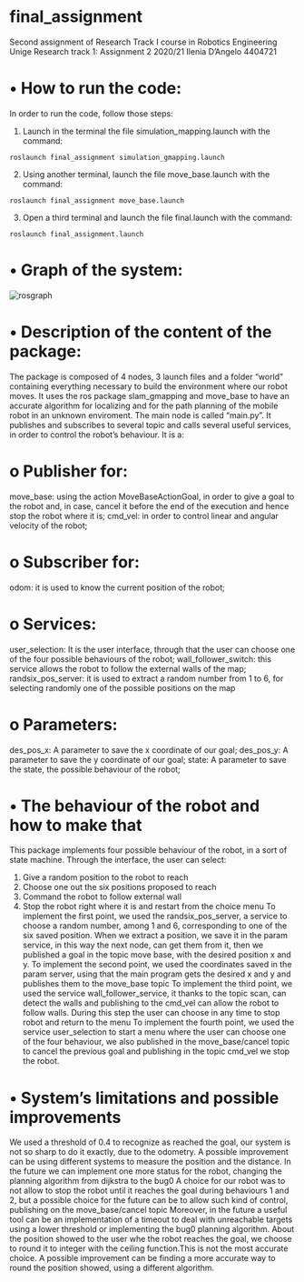 # final_assignment
Second assignment of Research Track I course in Robotics Engineering Unige
 Research track 1: Assignment 2 2020/21
Ilenia D’Angelo 4404721
# •	How to run the code:

In order to run the code, follow those steps:
1.	Launch in the terminal the file simulation_mapping.launch with the command: 
```
roslaunch final_assignment simulation_gmapping.launch
```
2.	Using another terminal, launch the file move_base.launch with the command: 
```
roslaunch final_assignment move_base.launch
```
3.	Open a third terminal and launch the file final.launch with the command:
``` 
roslaunch final_assignment.launch
```
# •	Graph of the system:

![rosgraph](https://user-images.githubusercontent.com/80365922/116873171-82959b00-ac17-11eb-829c-9eb3954f70f0.png)


# •	Description of the content of the package:

The package is composed of 4 nodes, 3 launch files and a folder “world” containing everything necessary to build the environment where our robot moves.
It uses the ros package slam_gmapping and move_base to have an accurate algorithm for localizing and for the path planning of the mobile robot in an unknown enviroment. 
The main node is called “main.py”. It publishes and subscribes to several topic and calls several useful services, in order to control the robot’s behaviour. It is a:
 # o	Publisher for:
move_base:  using the action MoveBaseActionGoal, in order to give a goal to the robot and, in case, cancel it before the end of the execution and hence stop the robot where it is;
cmd_vel: in order to control linear and angular velocity of the robot;
 # o	Subscriber for:
odom: it is used to know the current position of the robot;
 # o	Services:
user_selection: It is the user interface, through that the user can choose one of the four possible behaviours of the robot;
wall_follower_switch: this service allows the robot to follow the external walls of the map;
randsix_pos_server: it is used to extract a random number from 1 to 6, for selecting randomly one of the possible positions on the map

 # o	Parameters:
des_pos_x: A parameter to save the x coordinate of our goal;
des_pos_y: A parameter to save the y coordinate of our goal;
state: A parameter to save the state, the possible behaviour of the robot;

# •	The behaviour of the robot and how to make that
This package implements four possible behaviour of the robot, in a sort of state machine. Through the interface, the user can select:
1.	Give a random position to the robot to reach
2.	Choose one out the six positions proposed to reach
3.	Command the robot to follow external wall
4.	Stop the robot right where it is and restart from the choice menu
To implement the first point, we used the randsix_pos_server, a service to choose a random number, among 1 and 6, corresponding to one of the six saved position. When we extract a position, we save it in the param service, in this way the next node, can get them from it, then we published a goal in the topic move base, with the desired position x and y.
To implement the second point, we used the coordinates saved in the param server, using that the main program gets the desired x and y and publishes them to the move_base topic
To implement the third point, we used the service wall_follower_service, it thanks to the topic scan, can detect the walls and publishing to the cmd_vel can allow the robot to follow walls. During this step the user can choose in any time to stop robot and return to the menu
To implement the fourth point, we used the service user_selection to start a menu where the user can choose one of the four behaviour, we also published in the move_base/cancel topic to cancel the previous goal and publishing in the topic cmd_vel we stop the robot.

# •	System’s limitations and possible improvements
We used a threshold of 0.4 to recognize as reached the goal, our system is not so sharp to do it exactly, due to the odometry. A possible improvement can be using different systems to measure the position and the distance.
In the future we can implement one more status for the robot, changing the planning algorithm from dijkstra to the bug0
A choice for our robot was to not allow to stop the robot until it reaches the goal during behaviours 1 and 2, but a possible choice for the future can be to allow such kind of control, publishing on the move_base/cancel topic
Moreover, in the future a useful tool can be an implementation of a timeout to deal with unreachable targets using a lower threshold or implementing the bug0 planning algorithm.
About the position showed to the user whe the robot reaches the goal, we choose to round it to integer with the ceiling function.This is not the most accurate choice. A possible improvement can be finding a more accurate way to round the position showed, using a different algorithm.
